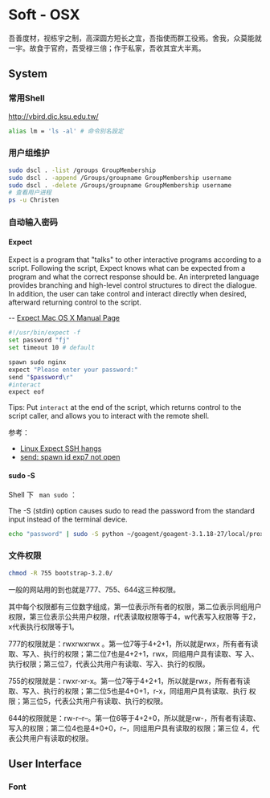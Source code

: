 # Soft - OSX

吾善度材，视栋宇之制，高深圆方短长之宜，吾指使而群工役焉。舍我，众莫能就一宇。故食于官府，吾受禄三倍；作于私家，吾收其宜大半焉。

## System

### 常用Shell

http://vbird.dic.ksu.edu.tw/

```bash
alias lm = 'ls -al' # 命令別名設定
```

### 用户组维护

```bash
sudo dscl . -list /groups GroupMembership
sudo dscl . -append /Groups/groupname GroupMembership username
sudo dscl . -delete /Groups/groupname GroupMembership username
# 查看用户进程
ps -u Christen
```

### 自动输入密码

#### Expect

Expect is a program that "talks" to other interactive programs according to a script.  Following the script, Expect knows
what can be expected from a program and what the correct response should be.  An interpreted language provides branching
and high-level control structures to direct the dialogue.  In addition, the user can take control and interact directly
when desired, afterward  returning  control to the script.

-- [Expect Mac OS X Manual Page](https://developer.apple.com/library/mac/documentation/Darwin/Reference/ManPages/man1/expect.1.html)

```bash
#!/usr/bin/expect -f
set password "fj"
set timeout 10 # default

spawn sudo nginx
expect "Please enter your password:"
send "$password\r"
#interact
expect eof
```

Tips: Put ```interact``` at the end of the script, which returns control to the script caller, and allows you to interact with the remote shell.

参考：

* [Linux Expect SSH hangs](http://stackoverflow.com/a/19277901/4766670)
* [send: spawn id exp7 not open](http://stackoverflow.com/a/18812736/4766670)

#### sudo -S

Shell 下 ``` man sudo``` ：

The -S (stdin) option causes sudo to read the password from the standard input instead of the terminal device.

```bash
echo "password" | sudo -S python ~/goagent/goagent-3.1.18-27/local/proxy.py
```

### 文件权限

```bash
chmod -R 755 bootstrap-3.2.0/
```

一般的网站用的到也就是777、755、644这三种权限。

其中每个权限都有三位数字组成，第一位表示所有者的权限，第二位表示同组用户权限，第三位表示公共用户权限，r代表读取权限等于4，w代表写入权限等
于2，x代表执行权限等于1。

777的权限就是：rwxrwxrwx 。第一位7等于4+2+1，所以就是rwx，所有者有读取、写入、执行的权限；第二位7也是4+2+1，rwx，同组用户具有读取、写
入、执行权限；第三位7，代表公共用户有读取、写入、执行的权限。

755的权限就是：rwxr-xr-x。第一位7等于4+2+1，所以就是rwx，所有者有读取、写入、执行的权限；第二位5也是4+0+1，r-x，同组用户具有读取、执行
权限；第三位5，代表公共用户有读取、执行的权限。

644的权限就是：rw-r–r–。第一位6等于4+2+0，所以就是rw-，所有者有读取、写入的权限；第二位4也是4+0+0，r–，同组用户具有读取的权限；第三位
4，代表公共用户有读取的权限。

## User Interface

### Font